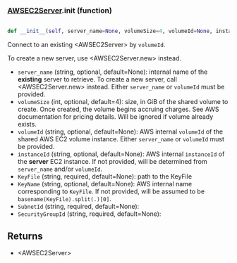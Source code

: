 ### [AWSEC2Server](AWSEC2Server.md).__init__ (function)


```py

def __init__(self, server_name=None, volumeSize=4, volumeId=None, instanceId=None, KeyFile=None, KeyName=None, SubnetId=None, SecurityGroupId=None)

```



Connect to an existing &lt;AWSEC2Server&gt; by `volumeId`.

To create a new server, use &lt;AWSEC2Server.new&gt; instead.

* `server_name` (string, optional, default=None): internal name of the
    **existing** server to retrieve.  To create a new server, call
    &lt;AWSEC2Server.new&gt; instead.  Either `server_name` or `volumeId` must
    be provided.
* `volumeSize` (int, optional, default=4): size, in GiB of the shared
    volume to create.  Once created, the volume begins accruing charges.
    See AWS documentation for pricing details.  Will be ignored if volume
    already exists.
* `volumeId` (string, optional, default=None): AWS internal `volumeId`
    of the shared AWS EC2 volume instance.  Either `server_name` or
    `volumeId` must be provided.
* `instanceId` (string, optional, default=None): AWS internal `instanceId`
    of the **server** EC2 instance.  If not provided, will be determined
    from `server_name` and/or `volumeId`.
* `KeyFile` (string, required, default=None): path to the KeyFile
* `KeyName` (string, optional, default=None): AWS internal name corresponding
    to `KeyFile`.  If not provided, will be assumed to be `basename(KeyFile).split(.)[0]`.
* `SubnetId` (string, required, default=None):
* `SecurityGroupId` (string, required, default=None):

Returns
------------
* &lt;AWSEC2Server&gt;

